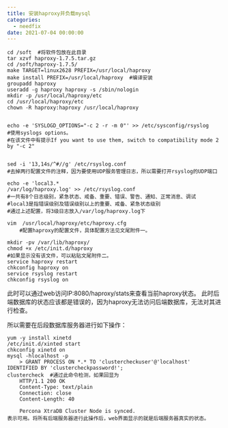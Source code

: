 ```yaml
---
title: 安装haproxy并负载mysql
categories:
  - needfix
date: 2021-07-04 00:00:00
---
```

    cd /soft  #将软件包放在此目录
    tar xzvf haproxy-1.7.5.tar.gz
    cd /soft/haproxy-1.7.5/
    make TARGET=linux2628 PREFIX=/usr/local/haproxy
    make install PREFIX=/usr/local/haproxy  #编译安装
    groupadd haproxy
    useradd -g haproxy haproxy -s /sbin/nologin
    mkdir -p /usr/local/haproxy/etc
    cd /usr/local/haproxy/etc
    chown -R haproxy:haproxy /usr/local/haproxy


    echo -e 'SYSLOGD_OPTIONS="-c 2 -r -m 0"' >> /etc/sysconfig/rsyslog
    #使用syslogs options。
    #在该文件中有提示If you want to use them, switch to compatibility mode 2 by "-c 2"
    
    
    sed -i '13,14s/^#//g' /etc/rsyslog.conf
    #去掉两行配置文件的注释，因为要使用UDP服务管理日志，所以需要打开rsyslog的UDP端口
    
    echo -e 'local3.*                                                /var/log/haproxy.log' >> /etc/rsyslog.conf 
    #一共有8个日志级别，紧急状态、戒备、重要、错误、警告、通知、正常消息、调试
    #local3是指错误级别及错误级别以上的重要、戒备、紧急状态级别
    #通过上述配置，将3级日志放入/var/log/haproxy.log下  

    vim  /usr/local/haproxy/etc/haproxy.cfg
        #配置haproxy的配置文件，具体配置方法见文尾附件一。

    mkdir -pv /var/lib/haproxy/
    chmod +x /etc/init.d/haproxy
    #如果显示没有该文件，可以粘贴文尾附件二。
    service haproxy restart  
    chkconfig haproxy on
    service rsyslog restart
    chkconfig rsyslog on
    
此时可以通过web访问IP:8080/haproxy/stats来查看当前haproxy状态。
此时后端数据库的状态应该都是错误的，因为haproxy无法访问后端数据库，无法对其进行检查。
    
所以需要在后段数据库服务器进行如下操作：

    yum -y install xinetd
    /etc/init.d/xinted start
	chkconfig xinetd on
	mysql -hlocalhost -p
	    > GRANT PROCESS ON *.* TO 'clustercheckuser'@'localhost' IDENTIFIED BY 'clustercheckpassword!';
	clustercheck  #通过此命令检测，如果回显为
        HTTP/1.1 200 OK
        Content-Type: text/plain
        Connection: close
        Content-Length: 40
    
        Percona XtraDB Cluster Node is synced.
    表示可用。将所有后端服务器进行此操作后，web界面显示的就是后端服务器真实的状态。
    
